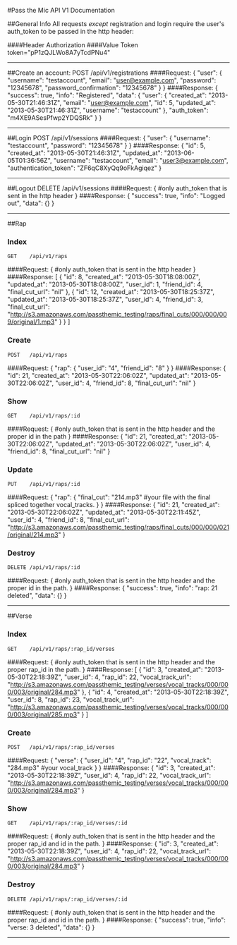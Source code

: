 #Pass the Mic API V1 Documentation

##General Info
All requests *except* registration and login require the user's auth_token to be passed in the http header:

####Header
    Authorization
####Value
    Token token="pP1zQJLWo8A7yTcdPNu4"
****

##Create an account:
    POST   /api/v1/registrations
####Request:
    {
        "user": {
            "username": "testaccount",
            "email": "user@example.com",
            "password": "12345678",
            "password_confirmation": "12345678"
        }
    }
####Response:
    {
        "success": true,
        "info": "Registered",
        "data": {
            "user": {
                "created_at": "2013-05-30T21:46:31Z",
                "email": "user@example.com",
                "id": 5,
                "updated_at": "2013-05-30T21:46:31Z",
                "username": "testaccount"
            },
            "auth_token": "m4XE9ASesPfwp2YDQSRk"
        }
    }
****

##Login
    POST   /api/v1/sessions
####Request:
    {
        "user": {
            "username": "testaccount",
            "password": "12345678"
        }
    }
####Response:
    {
        "id": 5,
        "created_at": "2013-05-30T21:46:31Z",
        "updated_at": "2013-06-05T01:36:56Z",
        "username": "testaccount",
        "email": "user3@example.com",
        "authentication_token": "ZF6qC8XyQq9oFkAgiqez"
    }
****

##Logout
    DELETE /api/v1/sessions
####Request:
    {
        #only auth_token that is sent in the http header
    }
####Response:
    {
        "success": true,
        "info": "Logged out",
        "data": {}
    }
****

##Rap
### Index
    GET    /api/v1/raps
####Request:
    {
        #only auth_token that is sent in the http header
    }
####Response:
    [
        {
                "id": 8,
                "created_at": "2013-05-30T18:08:00Z",
                "updated_at": "2013-05-30T18:08:00Z",
                "user_id": 1,
                "friend_id": 4,
                "final_cut_url": "nil"
            },
            {
                "id": 12,
                "created_at": "2013-05-30T18:25:37Z",
                "updated_at": "2013-05-30T18:25:37Z",
                "user_id": 4,
                "friend_id": 3,
                "final_cut_url": "http://s3.amazonaws.com/passthemic_testing/raps/final_cuts/000/000/009/original/1.mp3"
            }
        }
    ]
### Create
    POST   /api/v1/raps
####Request:
    {
        "rap": {
            "user_id": "4",
            "friend_id": "8"
        }
    }
####Response:
    {
        "id": 21,
        "created_at": "2013-05-30T22:06:02Z",
        "updated_at": "2013-05-30T22:06:02Z",
        "user_id": 4,
        "friend_id": 8,
        "final_cut_url": "nil"
    }
### Show
    GET    /api/v1/raps/:id
####Request:
    {
        #only auth_token that is sent in the http header and the proper id in the path
    }
####Response:
    {
        "id": 21,
        "created_at": "2013-05-30T22:06:02Z",
        "updated_at": "2013-05-30T22:06:02Z",
        "user_id": 4,
        "friend_id": 8,
        "final_cut_url": "nil"
    }
### Update
    PUT    /api/v1/raps/:id
####Request:
    {
        "rap": {
            "final_cut": "214.mp3" 
            #your file with the final spliced together vocal_tracks.
        }
    }
####Response:
    {
        "id": 21,
        "created_at": "2013-05-30T22:06:02Z",
        "updated_at": "2013-05-30T22:11:45Z",
        "user_id": 4,
        "friend_id": 8,
        "final_cut_url": "http://s3.amazonaws.com/passthemic_testing/raps/final_cuts/000/000/021/original/214.mp3"
    }
### Destroy
    DELETE /api/v1/raps/:id
####Request:
    {
        #only auth_token that is sent in the http header and the proper id in the path.
    }
####Response:
    {
        "success": true,
        "info": "rap: 21 deleted",
        "data": {}
    }
****


##Verse
### Index
    GET    /api/v1/raps/:rap_id/verses
####Request:
    {
        #only auth_token that is sent in the http header and the proper rap_id in the path.
    }
####Response:
    [
        {
            "id": 3,
            "created_at": "2013-05-30T22:18:39Z",
            "user_id": 4,
            "rap_id": 22,
            "vocal_track_url": "http://s3.amazonaws.com/passthemic_testing/verses/vocal_tracks/000/000/003/original/284.mp3"
        },
        {
            "id": 4,
            "created_at": "2013-05-30T22:18:39Z",
            "user_id": 8,
            "rap_id": 23,
            "vocal_track_url": "http://s3.amazonaws.com/passthemic_testing/verses/vocal_tracks/000/000/003/original/285.mp3"
        }
    ]
### Create
    POST   /api/v1/raps/:rap_id/verses
####Request:
    {
        "verse": {
            "user_id": "4",
            "rap_id": "22",
            "vocal_track": "284.mp3"
            #your vocal_track
        }
    }
####Response:
    {
        "id": 3,
        "created_at": "2013-05-30T22:18:39Z",
        "user_id": 4,
        "rap_id": 22,
        "vocal_track_url": "http://s3.amazonaws.com/passthemic_testing/verses/vocal_tracks/000/000/003/original/284.mp3"
    }
### Show
    GET    /api/v1/raps/:rap_id/verses/:id
####Request:
    {
        #only auth_token that is sent in the http header and the proper rap_id and id in the path.
    }
####Response:
    {
        "id": 3,
        "created_at": "2013-05-30T22:18:39Z",
        "user_id": 4,
        "rap_id": 22,
        "vocal_track_url": "http://s3.amazonaws.com/passthemic_testing/verses/vocal_tracks/000/000/003/original/284.mp3"
    }
### Destroy
    DELETE /api/v1/raps/:rap_id/verses/:id
####Request:
    {
        #only auth_token that is sent in the http header and the proper rap_id and id in the path.
    }
####Response:
    {
        "success": true,
        "info": "verse: 3 deleted",
        "data": {}
    }

****